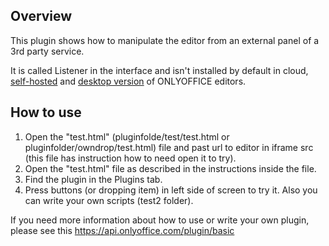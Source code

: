 ## Overview

This plugin shows how to manipulate the editor from an external panel of a 3rd party service.

It is called Listener in the interface and isn't installed by default in cloud, [self-hosted](https://github.com/ONLYOFFICE/DocumentServer) and [desktop version](https://github.com/ONLYOFFICE/DesktopEditors) of ONLYOFFICE editors. 

## How to use

1. Open the "test.html" (pluginfolde/test/test.html or pluginfolder/owndrop/test.html) file and past url to editor in iframe src (this file has instruction how to need open it to try).
2. Open the "test.html" file as described in the instructions inside the file.
3. Find the plugin in the Plugins tab.
4. Press buttons (or dropping item) in left side of screen to try it. Also you can write your own scripts (test2 folder).

If you need more information about how to use or write your own plugin, please see this https://api.onlyoffice.com/plugin/basic